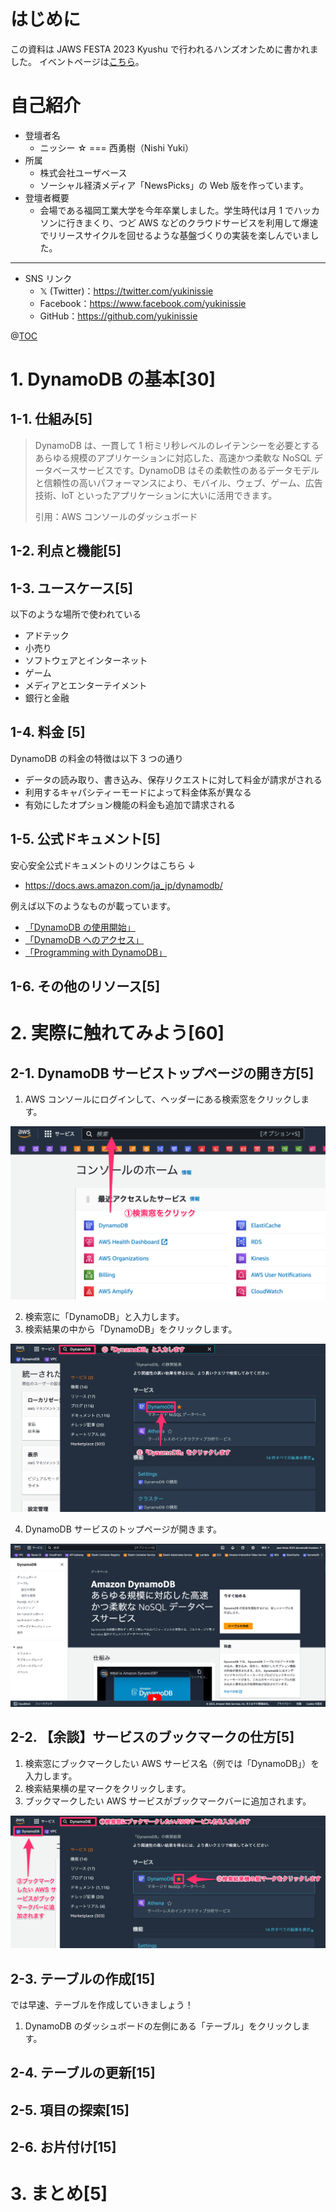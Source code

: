 # はじめに

この資料は JAWS FESTA 2023 Kyushu で行われるハンズオンために書かれました。
イベントページは[こちら](https://jft2023.jaws-ug.jp/)。

# 自己紹介

- 登壇者名
  - ニッシー ☆ === 西勇樹（Nishi Yuki）
- 所属
  - 株式会社ユーザベース
  - ソーシャル経済メディア「NewsPicks」の Web 版を作っています。
- 登壇者概要
  - 会場である福岡工業大学を今年卒業しました。学生時代は月 1 でハッカソンに行きまくり、つど AWS などのクラウドサービスを利用して爆速でリリースサイクルを回せるような基盤づくりの実装を楽しんでいました。

---

- SNS リンク
  - 𝕏 (Twitter)：https://twitter.com/yukinissie
  - Facebook：https://www.facebook.com/yukinissie
  - GitHub：https://github.com/yukinissie

@[TOC](アジェンダ)

# 1. DynamoDB の基本[30]

## 1-1. 仕組み[5]

> DynamoDB は、一貫して 1 桁ミリ秒レベルのレイテンシーを必要とするあらゆる規模のアプリケーションに対応した、高速かつ柔軟な NoSQL データベースサービスです。DynamoDB はその柔軟性のあるデータモデルと信頼性の高いパフォーマンスにより、モバイル、ウェブ、ゲーム、広告技術、IoT といったアプリケーションに大いに活用できます。
>
> 引用：AWS コンソールのダッシュボード

###

## 1-2. 利点と機能[5]

###

## 1-3. ユースケース[5]

以下のような場所で使われている

- アドテック
- 小売り
- ソフトウェアとインターネット
- ゲーム
- メディアとエンターテイメント
- 銀行と金融

## 1-4. 料金 [5]

DynamoDB の料金の特徴は以下 3 つの通り

- データの読み取り、書き込み、保存リクエストに対して料金が請求がされる
- 利用するキャパシティーモードによって料金体系が異なる
- 有効にしたオプション機能の料金も追加で請求される

## 1-5. 公式ドキュメント[5]

安心安全公式ドキュメントのリンクはこちら ↓

- https://docs.aws.amazon.com/ja_jp/dynamodb/

例えば以下のようなものが載っています。

- [「DynamoDB の使用開始」](https://docs.aws.amazon.com/amazondynamodb/latest/developerguide/GettingStartedDynamoDB.html)
- [「DynamoDB へのアクセス」](https://docs.aws.amazon.com/amazondynamodb/latest/developerguide/AccessingDynamoDB.html)
- [「Programming with DynamoDB」](https://docs.aws.amazon.com/amazondynamodb/latest/developerguide/Programming.html)

## 1-6. その他のリソース[5]

# 2. 実際に触れてみよう[60]

## 2-1. DynamoDB サービストップページの開き方[5]

1. AWS コンソールにログインして、ヘッダーにある検索窓をクリックします。

![Alt text](image.png)

2. 検索窓に「DynamoDB」と入力します。
3. 検索結果の中から「DynamoDB」をクリックします。

![Alt text](image-1.png)

4. DynamoDB サービスのトップページが開きます。

![Alt text](image-5.png)

## 2-2. 【余談】サービスのブックマークの仕方[5]

1. 検索窓にブックマークしたい AWS サービス名（例では「DynamoDB」）を入力します。
2. 検索結果横の星マークをクリックします。
3. ブックマークしたい AWS サービスがブックマークバーに追加されます。

![Alt text](image-4.png)

## 2-3. テーブルの作成[15]

では早速、テーブルを作成していきましょう！

1. DynamoDB のダッシュボードの左側にある「テーブル」をクリックします。

## 2-4. テーブルの更新[15]

## 2-5. 項目の探索[15]

## 2-6. お片付け[15]

# 3. まとめ[5]
